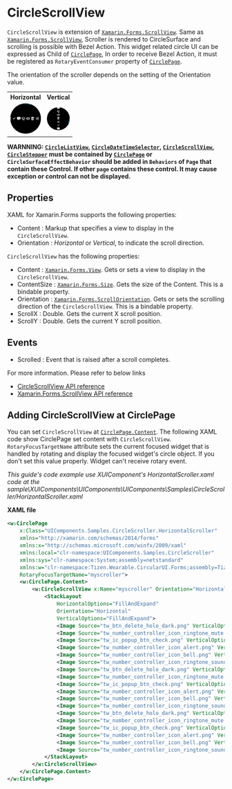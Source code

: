 # CircleScrollView
`CircleScrollView` is extension of [`Xamarin.Forms.ScrollView`](https://developer.xamarin.com/api/type/Xamarin.Forms.ScrollView/).
Same as [`Xamarin.Forms.ScrollView`](https://developer.xamarin.com/api/type/Xamarin.Forms.ScrollView/), Scroller is rendered to CircleSurface and scrolling is possible with Bezel Action.
This widget related circle UI can be expressed as Child of [`CirclePage`](CirclePage.md),
In order to receive Bezel Action, it must be registered as `RotaryEventConsumer` property of [`CirclePage`](CirclePage.md).

The orientation of the scroller depends on the setting of the Orientation value.

<table style="width:30%">
  <tr>
    <th>Horizontal</th>
    <th>Vertical</th> 
  </tr>
  <tr>
    <td><img src="data/CircleScrollView_Horizontal.png" alt="Drawing" style="width: 150px;"/></td>
    <td><img src="data/CircleScrollView_Vertical.png" alt="Drawing" style="width: 150px;"/></td> 
  </tr>
</table>

**WARNNING: [`CircleListView`](CircleListView.md), [`CircleDateTimeSelector`](CircleDateTimeSelector.md), [`CircleScrollView`](CircleScrollView.md), [`CircleStepper`](CircleStepper.md) must be contained by [`CirclePage`](CirclePage.md) or `CircleSurfaceEffectBehavior` should be added in `Behaviors` of `Page` that contain these Control. If other `page` contains these control. It may cause exception or control can not be displayed.**

## Properties
XAML for Xamarin.Forms supports the following properties:
- Content : Markup that specifies a view to display in the `CircleScrollView`.
- Orientation : *Horizontal* or *Vertical*, to indicate the scroll direction.

 `CircleScrollView` has the following properties:
- Content : [`Xamarin.Forms.View`](https://developer.xamarin.com/api/type/Xamarin.Forms.View/). Gets or sets a view to display in the `CircleScrollView`.
- ContentSize :	[`Xamarin.Forms.Size`](https://developer.xamarin.com/api/type/Xamarin.Forms.Size/). Gets the size of the Content. This is a bindable property.
- Orientation :	[`Xamarin.Forms.ScrollOrientation`](https://developer.xamarin.com/api/type/Xamarin.Forms.ScrollOrientation/). Gets or sets the scrolling direction of the `CircleScrollView`. This is a bindable property.
- ScrollX :	Double. Gets the current X scroll position.
- ScrollY :	Double. Gets the current Y scroll position.

## Events
- Scrolled : Event that is raised after a scroll completes.

For more information. Please refer to below links
- [CircleScrollView  API reference](https://github.sec.samsung.net/pages/dotnet/tizen-circular-ui/api/Tizen.Wearable.CircularUI.Forms.CircleScrollView.html)
- [Xamarin.Forms.ScrollView  API reference](https://developer.xamarin.com/api/type/Xamarin.Forms.ScrollView/)

## Adding CircleScrollView at CirclePage
You can set `CircleScrollView` at [`CirclePage.Content`](CirclePage.md). The following XAML code show CirclePage set content with `CircleScrollView`.
`RotaryFocusTargetName` attribute sets the current focused widget that is handled by rotating and display the focused widget's circle object.
If you don't set this value properly. Widget can't receive rotary event.

_This guide's code example use XUIComponent's HorizontalScroller.xaml code at the sample\XUIComponents\UIComponents\UIComponents\Samples\CircleScroller/HorizontalScroller.xaml_

**XAML file**
```xml
<w:CirclePage
    x:Class="UIComponents.Samples.CircleScroller.HorizontalScroller"
    xmlns="http://xamarin.com/schemas/2014/forms"
    xmlns:x="http://schemas.microsoft.com/winfx/2009/xaml"
    xmlns:local="clr-namespace:UIComponents.Samples.CircleScroller"
    xmlns:sys="clr-namespace:System;assembly=netstandard"
    xmlns:w="clr-namespace:Tizen.Wearable.CircularUI.Forms;assembly=Tizen.Wearable.CircularUI.Forms"
    RotaryFocusTargetName="myscroller">
    <w:CirclePage.Content>
        <w:CircleScrollView x:Name="myscroller" Orientation="Horizontal">
            <StackLayout
                HorizontalOptions="FillAndExpand"
                Orientation="Horizontal"
                VerticalOptions="FillAndExpand">
                <Image Source="tw_btn_delete_holo_dark.png" VerticalOptions="CenterAndExpand" />
                <Image Source="tw_number_controller_icon_ringtone_mute.png" VerticalOptions="CenterAndExpand" />
                <Image Source="tw_ic_popup_btn_check.png" VerticalOptions="CenterAndExpand" />
                <Image Source="tw_number_controller_icon_alert.png" VerticalOptions="CenterAndExpand" />
                <Image Source="tw_number_controller_icon_bell.png" VerticalOptions="CenterAndExpand" />
                <Image Source="tw_number_controller_icon_ringtone_sound.png" VerticalOptions="CenterAndExpand" />
                <Image Source="tw_btn_delete_holo_dark.png" VerticalOptions="CenterAndExpand" />
                <Image Source="tw_number_controller_icon_ringtone_mute.png" VerticalOptions="CenterAndExpand" />
                <Image Source="tw_ic_popup_btn_check.png" VerticalOptions="CenterAndExpand" />
                <Image Source="tw_number_controller_icon_alert.png" VerticalOptions="CenterAndExpand" />
                <Image Source="tw_number_controller_icon_bell.png" VerticalOptions="CenterAndExpand" />
                <Image Source="tw_number_controller_icon_ringtone_sound.png" VerticalOptions="CenterAndExpand" />
                <Image Source="tw_btn_delete_holo_dark.png" VerticalOptions="CenterAndExpand" />
                <Image Source="tw_number_controller_icon_ringtone_mute.png" VerticalOptions="CenterAndExpand" />
                <Image Source="tw_ic_popup_btn_check.png" VerticalOptions="CenterAndExpand" />
                <Image Source="tw_number_controller_icon_alert.png" VerticalOptions="CenterAndExpand" />
                <Image Source="tw_number_controller_icon_bell.png" VerticalOptions="CenterAndExpand" />
                <Image Source="tw_number_controller_icon_ringtone_sound.png" VerticalOptions="CenterAndExpand" />
            </StackLayout>
        </w:CircleScrollView>
    </w:CirclePage.Content>
</w:CirclePage>

```


